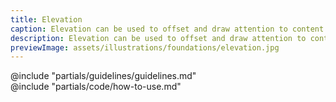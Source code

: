 ```yaml
---
title: Elevation
caption: Elevation can be used to offset and draw attention to content or indicate interactivity.
description: Elevation can be used to offset and draw attention to content or indicate interactivity.
previewImage: assets/illustrations/foundations/elevation.jpg
---
```


<section data-tab="Guidelines">
  @include "partials/guidelines/guidelines.md"
</section>

<section data-tab="Code">
  @include "partials/code/how-to-use.md"
  <!-- @include "partials/code/showcase.md" -->
</section>

